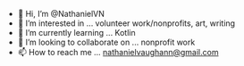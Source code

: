 - 👋 Hi, I’m @NathanielVN
- 👀 I’m interested in ... volunteer work/nonprofits, art, writing
- 🌱 I’m currently learning ... Kotlin
- 💞️ I’m looking to collaborate on ... nonprofit work
- 📫 How to reach me ... nathanielvaughann@gmail.com

<!---
NathanielVN/NathanielVN is a ✨ special ✨ repository because its `README.md` (this file) appears on your GitHub profile.
You can click the Preview link to take a look at your changes.
--->
